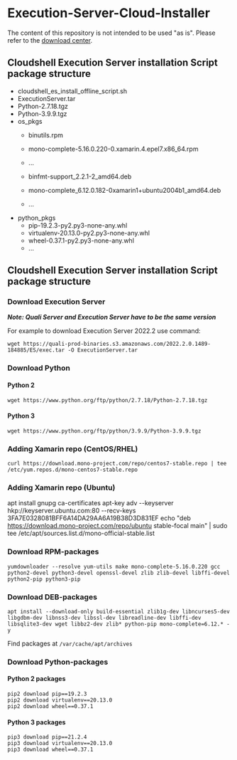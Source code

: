 # Execution-Server-Cloud-Installer

The content of this repository is not intended to be used "as is". Please refer to the [download center](https://support.quali.com/hc/en-us/articles/231613247).

## Cloudshell Execution Server installation Script package structure

- cloudshell_es_install_offline_script.sh
- ExecutionServer.tar
- Python-2.7.18.tgz
- Python-3.9.9.tgz
- os_pkgs
    - binutils.rpm
    - mono-complete-5.16.0.220-0.xamarin.4.epel7.x86_64.rpm
    - ...

    - binfmt-support_2.2.1-2_amd64.deb
    - mono-complete_6.12.0.182-0xamarin1+ubuntu2004b1_amd64.deb
    - ...
- python_pkgs
    - pip-19.2.3-py2.py3-none-any.whl
    - virtualenv-20.13.0-py2.py3-none-any.whl
    - wheel-0.37.1-py2.py3-none-any.whl
    - ...
    
## Cloudshell Execution Server installation Script package structure
### Download Execution Server
**_Note: Quali Server and Execution Server have to be the same version_**

For example to download Execution Server 2022.2 use command:

`wget https://quali-prod-binaries.s3.amazonaws.com/2022.2.0.1489-184885/ES/exec.tar -O ExecutionServer.tar`

### Download Python
#### Python 2
`wget https://www.python.org/ftp/python/2.7.18/Python-2.7.18.tgz`

#### Python 3
`wget https://www.python.org/ftp/python/3.9.9/Python-3.9.9.tgz`


### Adding Xamarin repo (CentOS/RHEL)
`curl https://download.mono-project.com/repo/centos7-stable.repo | tee /etc/yum.repos.d/mono-centos7-stable.repo`

### Adding Xamarin repo (Ubuntu)
apt install gnupg ca-certificates
apt-key adv --keyserver hkp://keyserver.ubuntu.com:80 --recv-keys 3FA7E0328081BFF6A14DA29AA6A19B38D3D831EF
echo "deb https://download.mono-project.com/repo/ubuntu stable-focal main" | sudo tee /etc/apt/sources.list.d/mono-official-stable.list

### Download RPM-packages
`yumdownloader --resolve yum-utils make mono-complete-5.16.0.220 gcc python2-devel python3-devel openssl-devel zlib zlib-devel libffi-devel python2-pip python3-pip`

### Download DEB-packages
`apt install --download-only build-essential zlib1g-dev libncurses5-dev libgdbm-dev libnss3-dev libssl-dev libreadline-dev libffi-dev libsqlite3-dev wget libbz2-dev zlib* python-pip mono-complete=6.12.* -y`

Find packages at `/var/cache/apt/archives`

### Download Python-packages
#### Python 2 packages
```
pip2 download pip==19.2.3
pip2 download virtualenv==20.13.0
pip2 download wheel==0.37.1
```
#### Python 3 packages
```
pip3 download pip==21.2.4
pip3 download virtualenv==20.13.0
pip3 download wheel==0.37.1
```